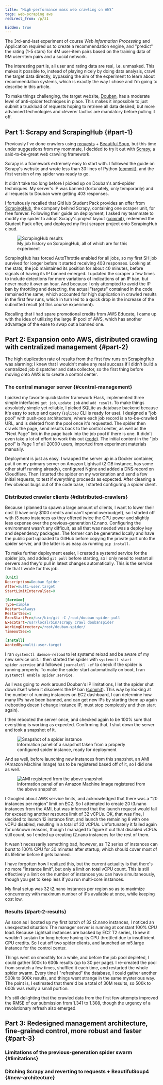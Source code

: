 ```yaml
---
title: "High-performance mass web crawling on AWS"
tags: web-scraping aws
redirect_from: /p/31

hidden: true
---
```


The 3rd-and-last experiment of course *Web Information Processing* and Application required us to create a recommendation engine, and "predict" the rating (1-5 stars) for 4M user-item pairs based on the training data of 9M user-item pairs and a social network.

The interesting part is, all user and rating data are real, i.e. unmasked. This makes it possible to, instead of playing nicely by doing data analysis, crawl the target data directly, bypassing the aim of the experiment to learn about recommendation systems, which is exactly the way I chose and I'm going to describe in this article.

To make things challenging, the target website, [Douban][douban], has a moderate level of anti-spider techniques in place. This makes it impossible to just submit a truckload of requests hoping to retrieve all data desired, but more advanced technologies and cleverer tactics are mandatory before pulling it off.

## Part 1: Scrapy and ScrapingHub {#part-1}

Previously I've done crawlers using [requests][requests] + [Beautiful Soup][bs4], but this time under suggestions from my roommate, I decided to try it out with [Scrapy][scrapy], a said-to-be-great web crawling framework.

Scrapy is a framework extremely easy to start with. I followed the guide on Scrapy's website and wrote less than 30 lines of Python ([commit][r1]), and the first version of my spider was ready to go.

It didn't take too long before I picked up on Douban's anti-spider techniques. My server's IP was banned (fortunately, only temporarily) and all requests to Douban were getting 403 responses.

I fortuitously recalled that GitHub Student Pack provides an offer from [ScrapingHub][scrapinghub], the company behind Scrapy, containing one scraper unit, for free forever. Following their guide on deployment, I asked my teammate to modify my spider to adopt Scrapy's project layout ([commit][r2]), redeemed the Student Pack offer, and deployed my first scraper project onto ScrapingHub cloud.

<figure>
<img src="/image/scrapinghub.png" alt="ScrapingHub results" />
<figcaption>
My job history on ScrapingHub, all of which are for this experiment
</figcaption>
</figure>

ScrapingHub has forced AutoThrottle enabled for all jobs, so my first SH job survived for longer before it started receiving 403 responses. Looking at the stats, the job maintained its position for about 40 minutes, before signals of having its IP banned emerged. I updated the scraper a few times to include detections for more variations of indications of an IP ban, but never made it over an hour. And because I only attempted to avoid the IP ban by throttling and detecting, the actual "targets" contained in the code remained the same, which accounted for high duplication in crawled results in the first few runs, which in turn led to a quick drop in the increase of the submitted result (of this course experiment).

Recalling that I had spare promotional credits from AWS Educate, I came up with the idea of utilizing the large IP pool of AWS, which has another advantage of the ease to swap out a banned one.

## Part 2: Expansion onto AWS, distributed crawling with centralized management {#part-2}

The high duplication rate of results from the first few runs on ScrapingHub was alarming: I knew that I wouldn't make any real success if I didn't build a centralized job dispatcher and data collector, so the first thing before moving onto AWS is to create a control center.

### The central manager server {#central-management}

I picked my favorite quickstarter framework Flask, implemented three simple interfaces `get job`, `update job` and `add result`. To make things absolutely simple yet reliable, I picked SQLite as database backend because it's easy to setup and query (`sqlite3` CLI is ready for use). I designed a "job pool" with push-pop architecture, where each job record is a to-be-crawled URL, and is deleted from the pool once it's requested. The spider then crawls the page, send results back to the control center, as well as the "Next Page" link in the page back into the job pool if there is one. It didn't even take a lot of effort to work this out ([code][r3]). The initial content in the "job pool" is Page 1 of all 20000 users, imported from experiment materials manually.

Deployment is just as easy. I wrapped the server up in a Docker container, put it on my primary server on Amazon Lightsail (2 GB instance, has some other stuff running already), configured Nginx and added a DNS record on Cloudflare. Then I started the spider on my workstation and send a few initial requests, to test if everything proceeds as expected. After cleaning a few obvious bugs out of the code base, I started configuring a spider client.

### Distributed crawler clients {#distributed-crawlers}

Because I planned to spawn a large amount of clients, I want to lower their cost (I have only $100 credits and can't spend overbudget), so I started off with t3.nano instances as they offered twice the CPU power and slightly less expense over the previous-generation t2.nano. Configuring the environment wasn't any difficult, as all that was needed was a deploy key and dependency packages. The former can be generated locally and have the public part uploaded to GitHub before copying the private part onto the spider server, and the latter is as easy as running `pip install`.

To make further deployment easier, I created a systemd service for the spider job, and added `git pull` before starting, so I only need to restart all servers and they'd pull in latest changes automatically. This is the service file that I wrote for this job.

```ini
[Unit]
Description=Douban Spider
After=multi-user.target
StartLimitIntervalSec=0

[Service]
Type=simple
Restart=always
RestartSec=1
ExecStartPre=/usr/bin/git -C /root/douban-spider pull
ExecStart=/usr/local/bin/scrapy crawl doubanspider
WorkingDirectory=/root/douban-spider/
TimeoutSec=5

[Install]
WantedBy=multi-user.target
```

I ran `systemctl daemon-reload` to let systemd reload and be aware of my new service unit. I then started the spider with `systemctl start spider.service` and followed `journalctl -ef` to check if the spider is running properly. To make the spider start automatically on boot, I ran `systemctl enable spider.service`.

As I was going to work around Douban's IP limitations, I let the spider shut down itself when it discovers the IP ban ([commit][r4]). This way by looking at the number of running instances on EC2 dashboard, I can determine how many IPs have been banned, and can get new IPs by starting them up again (rebooting doesn't change instance IP, must stop completely and then start again).

I then rebooted the server once, and checked again to be 100% sure that everything is working as expected. Confirming that, I shut down the server and took a snapshot of it.

<figure>
<img src="/image/spider-aws/snapshot.png" alt="Snapshot of a spider instance" />
<figcaption>
Information panel of a snapshot taken from a properly configured spider instance, ready for deployment
</figcaption>
</figure>

And as well, before launching new instances from this snapshot, an AMI (Amazon Machine Image) has to be registered based off of it, so I did one as well.

<figure>
<img src="/image/spider-aws/ami.png" alt="AMI registered from the above snapshot" />
<figcaption>
Information panel of an Amazon Machine Image registered from the above snapshot
</figcaption>
</figure>

I Googled about AWS service limits, and acknowledged that there was a "20 instances per region" limit on EC2. So I attempted to create 20 t3.nano instances from the AMI, but was informed that the launch request would fail for exceeding another resource limit of 32 vCPUs. OK, that was fine, I decided to launch 12 instance first, and launch the remaining 8 with one vCPU disabled, resulting in a total of 32 vCPUs. Unfortunately it failed again for unknown reasons, though I managed to figure it out that disabled vCPUs still count, so I ended up creating t2.nano instances for the rest of them.

It wasn't necessarily something bad, however, as T2 series of instances can burst to 100% CPU for 30 minutes after startup, which should cover most of its lifetime before it gets banned.

<div class="notice" markdown="1">
I have forgotten how I realized this, but the current actuality is that there's no more "instance limit", but only a limit on total vCPU count. This is still effectively a limit on the number of instances you can have simultaneously, though you get to keep less if you run multi-core instances.
</div>

My final setup was 32 t2.nano instances per region so as to maximize concurrency with maximum number of IPs available at once, while keeping cost low.

### Results {#part-2-results}

As soon as I booted up my first batch of 32 t2.nano instances, I noticed an unexpected situation: The manager server is running at constant 100% CPU load. Because Lightsail instances are backed by EC2 T2 series, I knew it wouldn't sustain for long before having its CPU throttled due to insufficient CPU credits. So I cut off two spider clients, and launched an m5.large instance for the control center.

Things went on smoothly for a while, and before the job pool depleted, I could gather 500k to 600k results (up to 30 per page). I re-created the pool from scratch a few times, shuffled it each time, and restarted the whole spider swarm. Every time I "refreshed" the database, I could gather another 500k to 600k results, and things went strange in the same mysterious way. The point is, I estimated that there'd be a total of 30M results, so 500k to 600k was really a small portion.

It's still delighting that the crawled data from the first few attempts improved the RMSE of our submission from 1.341 to 1.308, though the urgency of a revolutionary refresh also emerged.

## Part 3: Redesigned management architecture, fine-grained control, more robust and faster {#part-3}

### Limitations of the previous-generation spider swarm {#limitations}

### Ditching Scrapy and reverting to requests + BeautifulSoup4 {#new-architecture}


  [requests]: https://2.python-requests.org/
  [bs4]: https://www.crummy.com/software/BeautifulSoup/
  [scrapy]: https://scrapy.org/
  [scrapinghub]: https://scrapinghub.com/
  [douban]: https://www.douban.com/
  [r1]: https://github.com/iBug/douban-spider/commit/8aead82
  [r2]: https://github.com/iBug/douban-spider/compare/cecbcfb..8eb1ff1
  [r3]: https://github.com/iBug/douban-spider/blob/5da2c80441aee5dd1ba0ee38f28d5edde393635b/server.py
  [r4]: https://github.com/iBug/douban-spider/commit/d4b7e20

